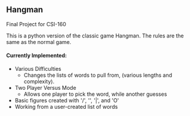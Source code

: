 ## Hangman
Final Project for CSI-160

This is a python version of the classic game Hangman.
The rules are the same as the normal game.

#### Currently Implemented:
* Various Difficulties
    * Changes the lists of words to pull from, (various lengths and complexity).
* Two Player Versus Mode
    * Allows one player to pick the word, while another guesses
* Basic figures created with '/', '\', '|', and 'O'
* Working from a user-created list of words
  
